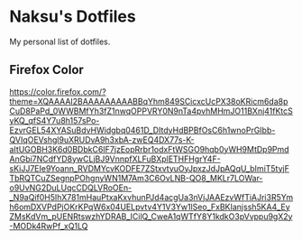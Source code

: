 # Naksu's Dotfiles
My personal list of dotfiles.

## Firefox Color
https://color.firefox.com/?theme=XQAAAAI2BAAAAAAAAABBqYhm849SCicxcUcPX38oKRicm6da8pCuD8PaPd_0WWBMfYh3fZ1nwqOPPVRY0N9nTa4pvhMHmJO11BXnj41fKtcSyKQ_qfS4Y7u8h157sPo-EzvrGEL54XYASuBdvHWidgbq0461D_DItdyHdBPBfOsC6h1wnoPrGIbb-QVIqOEVshgl9uXRUDvA9h3xbA-zwEQ4DX77s-K-aItUGOBH3K6d0BDbkC6IF7jzEopRrbr1odxFtWSGO9hqb0yWH9MtDp9PmdAnGbi7NCdfYD8ywCLjBJ9VnnpfXLFuBXplETHFHgrY4F-sKiJJ7EIe9Yoann_RVDMYcvKODFE7ZStxvtyuOyJpxzJdJpAQqU_bImiT5tyjFTbRQTCuZSegnpPOhgnyWN1M7Am3C6OvLNB-QO8_MKLr7LOWar-o9UvNG2DuLUqcCDQLVRoOEn-_N9aQif0H5lhX781mHauPtxaKxvhunPJd4acgUa3nVjJAAEzvWfTiAJri3R5Ymh6omDXVPdPjOKrKPqW6x04UELpvtv4Y1V3Yw1lSeo_FxBKIanjssh5KA4_EyZMsKdVm_pUENRtswzhYDRAB_ICilQ_CweA1qWTfY8Y1kdkO3pVvppu9gX2y-MODk4RwPf_xQ1LQ
